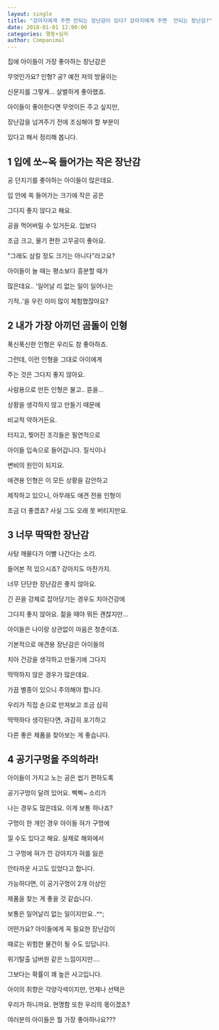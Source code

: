 ```yaml
---
layout: single
title: "강아지에게 주면 안되는 장난감이 있다? 강아지에게 주면  안되는 장난감?"
date: 2018-01-01 12:00:00
categories: 행동+심리
author: Companimal
---
```


집에 아이들이 가장 좋아하는 장난감은

무엇인가요? 인형? 공? 예전 저의 방울이는

신문지를 그렇게... 살벌하게 좋아했죠.

아이들이 좋아한다면 무엇이든 주고 싶지만,

장난감을 넘겨주기 전에 조심해야 할 부분이

있다고 해서 정리해 봅니다.

## 1 입에 쏘~옥 들어가는 작은 장난감

공 던지기를 좋아하는 아이들이 많은데요.

입 안에 쏙 들어가는 크기에 작은 공은

그다지 좋지 않다고 해요.

공을 먹어버릴 수 있거든요. 입보다

조금 크고, 물기 편한 고무공이 좋아요.

"그래도 삼킬 정도 크기는 아니다"라고요?

아이들이 놀 때는 평소보다 흥분할 때가

많은데요.. '일어날 리 없는 일이 일어나는

기적..'을 우린 이미 많이 체험했잖아요?

## 2 내가 가장 아끼던 곰돌이 인형

푹신푹신한 인형은 우리도 참 좋아하죠.

그런데, 이런 인형을 그대로 아이에게

주는 것은 그다지 좋지 않아요.

사람용으로 만든 인형은 물고.. 뜯을...

상황을 생각하지 않고 만들기 때문에

비교적 약하거든요.

터지고, 찢어진 조각들은 필연적으로

아이들 입속으로 들어갑니다. 질식이나

변비의 원인이 되지요.

애견용 인형은 이 모든 상황을 감안하고

제작하고 있으니, 아무래도 애견 전용 인형이

조금 더 좋겠죠? 사실 그도 오래 못 버티지만요.

## 3 너무 딱딱한 장난감

사탕 깨물다가 이빨 나간다는 소리.

들어본 적 있으시죠? 강아지도 마찬가지.

너무 단단한 장난감은 좋지 않아요.

긴 끈을 강제로 잡아당기는 경우도 치아건강에

그다지 좋지 않아요. 젊을 때야 뭐든 괜찮지만...

아이들은 나이랑 상관없이 마음은 청춘이죠.

기본적으로 애견용 장난감은 아이들의

치아 건강을 생각하고 만들기에 그다지

딱딱하지 않은 경우가 많은데요.

가끔 별종이 있으니 주의해야 합니다.

우리가 직접 손으로 만져보고 조금 심히

딱딱하다 생각된다면, 과감히 포기하고

다른 좋은 제품을 찾아보는 게 좋습니다.

## 4 공기구멍을 주의하라!

아이들이 가지고 노는 공은 씹기 편하도록

공기구멍이 달려 있어요. 삑삑~ 소리가

나는 경우도 많은데요. 이게 보통 하나죠?

구멍이 한 개인 경우 아이들 혀가 구멍에

낄 수도 있다고 해요. 실제로 해외에서

그 구멍에 혀가 낀 강아지가 혀를 잃은

안타까운 사고도 있었다고 합니다.

가능하다면, 이 공기구멍이 2개 이상인

제품을 찾는 게 좋을 것 같습니다.

보통은 일어날리 없는 일이지만요..^^;

어떤가요? 아이들에게 꼭 필요한 장난감이

때로는 위험한 물건이 될 수도 있답니다.

위기탈출 넘버원 같은 느낌이지만....

그보다는 확률이 꽤 높은 사고입니다.

아이의 취향은 각양각색이지만, 언제나 선택은

우리가 하니까요. 현명함 또한 우리의 몫이겠죠?

여러분의 아이들은 뭘 가장 좋아하나요???
